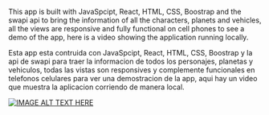 This app is built with JavaSpcipt, React, HTML, CSS, Boostrap and the swapi api to bring the information of all the characters, planets and vehicles, all the views are responsive and fully functional on cell phones to see a demo of the app, here is a video showing the application running locally.

Esta app esta contruida con JavaSpcipt, React, HTML, CSS, Boostrap y la api de swapi para traer la informacion de todos los personajes, planetas y vehiculos, todas las vistas son responsives y complemente funcionales en telefonos celulares para ver una demostracion de la app, aqui hay un video que muestra la aplicacion corriendo de manera local.


[![IMAGE ALT TEXT HERE](https://img.youtube.com/vi/wh1_smgy_Qg/0.jpg)](https://www.youtube.com/watch?v=wh1_smgy_Qg)
